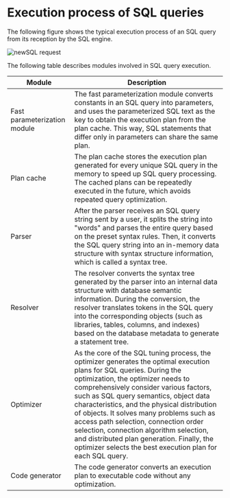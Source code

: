 # Execution process of SQL queries

The following figure shows the typical execution process of an SQL query from its reception by the SQL engine.

![newSQL request](https://obbusiness-private.oss-cn-shanghai.aliyuncs.com/doc/img/observer-enterprise/V4.2.1/EN_US/700.reference/1000.performance-tuning-guide/SQL-execution-process.png)

The following table describes modules involved in SQL query execution.

| **Module** | **Description** |
|-----------------------|----------------------------------------------------------------|
| Fast parameterization module | The fast parameterization module converts constants in an SQL query into parameters, and uses the parameterized SQL text as the key to obtain the execution plan from the plan cache. This way, SQL statements that differ only in parameters can share the same plan.  |
| Plan cache | The plan cache stores the execution plan generated for every unique SQL query in the memory to speed up SQL query processing. The cached plans can be repeatedly executed in the future, which avoids repeated query optimization.  |
| Parser | After the parser receives an SQL query string sent by a user, it splits the string into "words" and parses the entire query based on the preset syntax rules. Then, it converts the SQL query string into an in-memory data structure with syntax structure information, which is called a syntax tree.  |
| Resolver | The resolver converts the syntax tree generated by the parser into an internal data structure with database semantic information. During the conversion, the resolver translates tokens in the SQL query into the corresponding objects (such as libraries, tables, columns, and indexes) based on the database metadata to generate a statement tree.  |
| Optimizer | As the core of the SQL tuning process, the optimizer generates the optimal execution plans for SQL queries. During the optimization, the optimizer needs to comprehensively consider various factors, such as SQL query semantics, object data characteristics, and the physical distribution of objects. It solves many problems such as access path selection, connection order selection, connection algorithm selection, and distributed plan generation. Finally, the optimizer selects the best execution plan for each SQL query.  |
| Code generator | The code generator converts an execution plan to executable code without any optimization.  |
